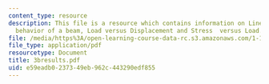 ```yaml
---
content_type: resource
description: This file is a resource which contains information on Linear elastic
  behavior of a beam, Load versus Displacement and Stress  versus Load.
file: /media/https%3A/open-learning-course-data-rc.s3.amazonaws.com/1-101-introduction-to-civil-and-environmental-engineering-design-i-fall-2006/e59eadb0237349eb962c443290edf855_3bresults.pdf
file_type: application/pdf
resourcetype: Document
title: 3bresults.pdf
uid: e59eadb0-2373-49eb-962c-443290edf855
---
```

